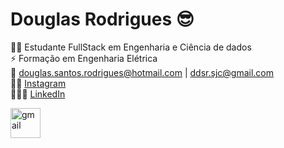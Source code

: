 # Douglas Rodrigues 😎

🧑‍💻 Estudante FullStack em Engenharia e Ciência de dados  
⚡ Formação em Engenharia Elétrica  
📨 douglas.santos.rodrigues@hotmail.com | ddsr.sjc@gmail.com  
👨🏻 [Instagram](https://www.instagram.com/douglas.santos.rodrigues_?igsh=b3RyZGx5bWdicHdw)  
🧑🏻‍💼 [LinkedIn](www.linkedin.com/in/douglas-rodrigues-2b345990)  


</a>
<a href="ddsr.sjc@gmail.com">
    <img 
        align="left"
        title="ddsr.sjc@gmail.com"
        width="48" 
        height="48" 
        src="https://img.icons8.com/color/48/gmail-new.png" 
        alt="gmail"
        style="padding-right: 30 px;"
    />
</a>





<!--
**DDSRodrigues/DDSRodrigues** is a ✨ _special_ ✨ repository because its `README.md` (this file) appears on your GitHub profile.

Here are some ideas to get you started:

- 🔭 I’m currently working on ...
- 🌱 I’m currently learning ...
- 👯 I’m looking to collaborate on ...
- 🤔 I’m looking for help with ...
- 💬 Ask me about ...
- 📫 How to reach me: ...
- 😄 Pronouns: ...
- ⚡ Fun fact: ...
-->
